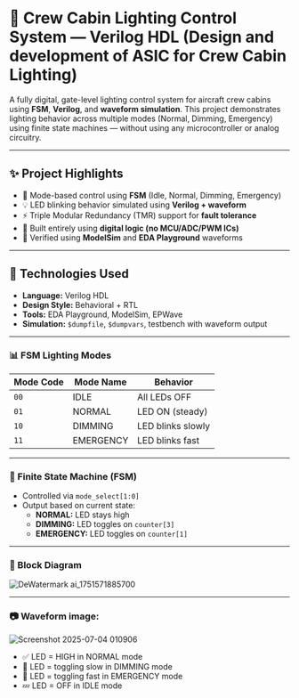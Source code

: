 # 🚨 Crew Cabin Lighting Control System — Verilog HDL (Design and development of ASIC for Crew Cabin Lighting)

A fully digital, gate-level lighting control system for aircraft crew cabins using **FSM**, **Verilog**, and **waveform simulation**. This project demonstrates lighting behavior across multiple modes (Normal, Dimming, Emergency) using finite state machines — without using any microcontroller or analog circuitry.

---

## ✨ Project Highlights

- 🔁 Mode-based control using **FSM** (Idle, Normal, Dimming, Emergency)
- 💡 LED blinking behavior simulated using **Verilog + waveform**
- ⚡ Triple Modular Redundancy (TMR) support for **fault tolerance**
- 🔌 Built entirely using **digital logic (no MCU/ADC/PWM ICs)**
- 🧪 Verified using **ModelSim** and **EDA Playground** waveforms

---

## 🔧 Technologies Used

- **Language:** Verilog HDL  
- **Design Style:** Behavioral + RTL  
- **Tools:** EDA Playground, ModelSim, EPWave  
- **Simulation:** `$dumpfile`, `$dumpvars`, testbench with waveform output  

---

### 📊 FSM Lighting Modes

| Mode Code | Mode Name  | Behavior           |
|-----------|------------|--------------------|
| `00`      | IDLE       | All LEDs OFF       |
| `01`      | NORMAL     | LED ON (steady)    |
| `10`      | DIMMING    | LED blinks slowly  |
| `11`      | EMERGENCY  | LED blinks fast    |

---

### 🔁 Finite State Machine (FSM)

- Controlled via `mode_select[1:0]`
- Output based on current state:
  - **NORMAL:** LED stays high
  - **DIMMING:** LED toggles on `counter[3]`
  - **EMERGENCY:** LED toggles on `counter[1]`

---

### 🧩 Block Diagram 
![DeWatermark ai_1751571885700](https://github.com/user-attachments/assets/40d9a2dc-5daa-41a7-9805-ad10b60f4f61)

---

### 📷 Waveform image:
![Screenshot 2025-07-04 010906](https://github.com/user-attachments/assets/1e7c62f4-1956-469b-9195-cf03739f9429)

- ✅ LED = HIGH in NORMAL mode
- 🔄 LED = toggling slow in DIMMING mode
- 🚨 LED = toggling fast in EMERGENCY mode
- 💤 LED = OFF in IDLE mode

